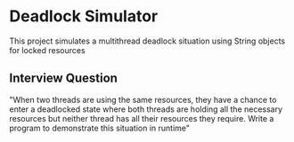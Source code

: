 # Deadlock Simulator

This project simulates a multithread deadlock situation using String objects for locked resources

## Interview Question
"When two threads are using the same resources, they have a chance to enter a deadlocked state where both threads
are holding all the necessary resources but neither thread has all their resources they require.  Write a program
to demonstrate this situation in runtime"